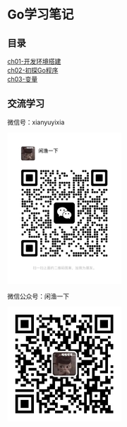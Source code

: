 # Go学习笔记

## 目录
[ch01-开发环境搭建](notes/01-环境搭建.md)  
[ch02-初探Go程序](notes/02-初探Go程序.md)  
[ch03-变量](notes/03-变量.md)

## 交流学习  

微信号：xianyuyixia  

![](./images/wx_qrcode_258.jpg)  
  
微信公众号：闲渔一下  

![](./images/wx_platform.jpg)
